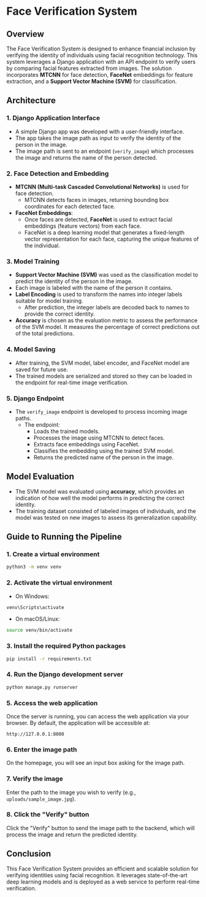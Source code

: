 # Face Verification System

## Overview

The Face Verification System is designed to enhance financial inclusion by verifying the identity of individuals using facial recognition technology. This system leverages a Django application with an API endpoint to verify users by comparing facial features extracted from images. The solution incorporates **MTCNN** for face detection, **FaceNet** embeddings for feature extraction, and a **Support Vector Machine (SVM)** for classification.

## Architecture

### 1. Django Application Interface
- A simple Django app was developed with a user-friendly interface.
- The app takes the image path as input to verify the identity of the person in the image.
- The image path is sent to an endpoint (`verify_image`) which processes the image and returns the name of the person detected.

### 2. Face Detection and Embedding
- **MTCNN (Multi-task Cascaded Convolutional Networks)** is used for face detection.
  - MTCNN detects faces in images, returning bounding box coordinates for each detected face.
- **FaceNet Embeddings**:
  - Once faces are detected, **FaceNet** is used to extract facial embeddings (feature vectors) from each face.
  - FaceNet is a deep learning model that generates a fixed-length vector representation for each face, capturing the unique features of the individual.

### 3. Model Training
- **Support Vector Machine (SVM)** was used as the classification model to predict the identity of the person in the image.
- Each image is labeled with the name of the person it contains.
- **Label Encoding** is used to transform the names into integer labels suitable for model training.
  - After prediction, the integer labels are decoded back to names to provide the correct identity.
- **Accuracy** is chosen as the evaluation metric to assess the performance of the SVM model. It measures the percentage of correct predictions out of the total predictions.

### 4. Model Saving
- After training, the SVM model, label encoder, and FaceNet model are saved for future use.
- The trained models are serialized and stored so they can be loaded in the endpoint for real-time image verification.

### 5. Django Endpoint
- The `verify_image` endpoint is developed to process incoming image paths.
  - The endpoint:
    - Loads the trained models.
    - Processes the image using MTCNN to detect faces.
    - Extracts face embeddings using FaceNet.
    - Classifies the embedding using the trained SVM model.
    - Returns the predicted name of the person in the image.

## Model Evaluation
- The SVM model was evaluated using **accuracy**, which provides an indication of how well the model performs in predicting the correct identity.
- The training dataset consisted of labeled images of individuals, and the model was tested on new images to assess its generalization capability.

## Guide to Running the Pipeline

### 1. Create a virtual environment
```bash
python3 -m venv venv
```

### 2. Activate the virtual environment
- On Windows:
```bash
venv\Scripts\activate
```
- On macOS/Linux:
```bash
source venv/bin/activate
```

### 3. Install the required Python packages
```bash
pip install -r requirements.txt
```

### 4. Run the Django development server
```bash
python manage.py runserver
```

### 5. Access the web application
Once the server is running, you can access the web application via your browser. By default, the application will be accessible at:
```
http://127.0.0.1:8000
```

### 6. Enter the image path
On the homepage, you will see an input box asking for the image path.

### 7. Verify the image
Enter the path to the image you wish to verify (e.g., `uploads/sample_image.jpg`).

### 8. Click the "Verify" button
Click the "Verify" button to send the image path to the backend, which will process the image and return the predicted identity.

## Conclusion

This Face Verification System provides an efficient and scalable solution for verifying identities using facial recognition. It leverages state-of-the-art deep learning models and is deployed as a web service to perform real-time verification.